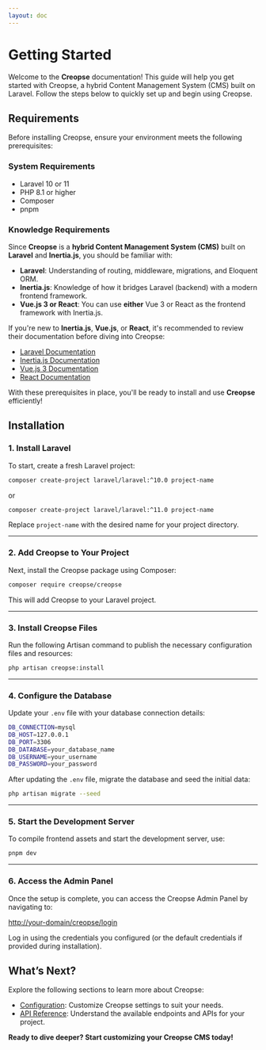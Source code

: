 ```yaml
---
layout: doc
---
```


# Getting Started

Welcome to the **Creopse** documentation! This guide will help you get started with Creopse, a hybrid Content Management System (CMS) built on Laravel. Follow the steps below to quickly set up and begin using Creopse.

## Requirements

Before installing Creopse, ensure your environment meets the following prerequisites:

### System Requirements

- Laravel 10 or 11
- PHP 8.1 or higher
- Composer
- pnpm

### Knowledge Requirements

Since **Creopse** is a **hybrid Content Management System (CMS)** built on **Laravel** and **Inertia.js**, you should be familiar with:

- **Laravel**: Understanding of routing, middleware, migrations, and Eloquent ORM.
- **Inertia.js**: Knowledge of how it bridges Laravel (backend) with a modern frontend framework.
- **Vue.js 3 or React**: You can use **either** Vue 3 or React as the frontend framework with Inertia.js.

If you're new to **Inertia.js**, **Vue.js**, or **React**, it's recommended to review their documentation before diving into Creopse:

- [Laravel Documentation](https://laravel.com/docs)
- [Inertia.js Documentation](https://inertiajs.com)
- [Vue.js 3 Documentation](https://vuejs.org)
- [React Documentation](https://react.dev)

With these prerequisites in place, you'll be ready to install and use **Creopse** efficiently!

## Installation

### 1. Install Laravel

To start, create a fresh Laravel project:

```bash
composer create-project laravel/laravel:^10.0 project-name
```

or

```bash
composer create-project laravel/laravel:^11.0 project-name
```

Replace `project-name` with the desired name for your project directory.

---

### 2. Add Creopse to Your Project

Next, install the Creopse package using Composer:

```bash
composer require creopse/creopse
```

This will add Creopse to your Laravel project.

---

### 3. Install Creopse Files

Run the following Artisan command to publish the necessary configuration files and resources:

```bash
php artisan creopse:install
```

---

### 4. Configure the Database

Update your `.env` file with your database connection details:

```bash
DB_CONNECTION=mysql
DB_HOST=127.0.0.1
DB_PORT=3306
DB_DATABASE=your_database_name
DB_USERNAME=your_username
DB_PASSWORD=your_password
```

After updating the `.env` file, migrate the database and seed the initial data:

```bash
php artisan migrate --seed
```

---

### 5. Start the Development Server

To compile frontend assets and start the development server, use:

```bash
pnpm dev
```

---

### 6. Access the Admin Panel

Once the setup is complete, you can access the Creopse Admin Panel by navigating to:

<http://your-domain/creopse/login>

Log in using the credentials you configured (or the default credentials if provided during installation).

## What’s Next?

Explore the following sections to learn more about Creopse:

- [Configuration](./configuration.md): Customize Creopse settings to suit your needs.
- [API Reference](./advanced/api-usage.md): Understand the available endpoints and APIs for your project.

**Ready to dive deeper? Start customizing your Creopse CMS today!**
